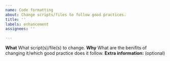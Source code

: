 ```yaml
---
name: Code formatting
about: Change scripts/files to follow good practices.
title: ''
labels: enhancement
assignees: ''

---
```


**What**
What script(s)/file(s) to change.
**Why**
What are the benifits of changing it/which good practice does it follow.
**Extra information:** (optional)
